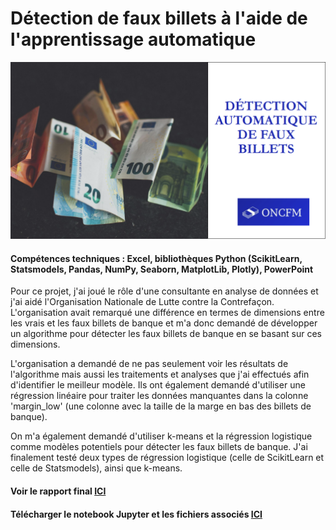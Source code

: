 # Détection de faux billets à l'aide de l'apprentissage automatique
![Faux billets - page de titre](../images_france/P10.png)
#### Compétences techniques : Excel, bibliothèques Python (ScikitLearn, Statsmodels, Pandas, NumPy, Seaborn, MatplotLib, Plotly), PowerPoint

Pour ce projet, j'ai joué le rôle d'une consultante en analyse de données et j'ai aidé l'Organisation Nationale de Lutte contre la Contrefaçon. L'organisation avait remarqué une différence en termes de dimensions entre les vrais et les faux billets de banque et m'a donc demandé de développer un algorithme pour détecter les faux billets de banque en se basant sur ces dimensions.

L'organisation a demandé de ne pas seulement voir les résultats de l'algorithme mais aussi les traitements et analyses que j'ai effectués afin d'identifier le meilleur modèle. Ils ont également demandé d'utiliser une régression linéaire pour traiter les données manquantes dans la colonne 'margin_low' (une colonne avec la taille de la marge en bas des billets de banque).

On m'a également demandé d'utiliser k-means et la régression logistique comme modèles potentiels pour détecter les faux billets de banque. J'ai finalement testé deux types de régression logistique (celle de ScikitLearn et celle de Statsmodels), ainsi que k-means.

#### Voir le rapport final [ICI](https://flossytoo.github.io/portfolio-france/projet_10/billets.pdf)

#### Télécharger le notebook Jupyter et les fichiers associés [ICI](https://flossytoo.github.io/portfolio-france/projet_10/Jupyter.zip)
